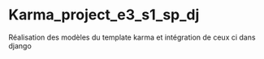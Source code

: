 # Karma_project_e3_s1_sp_dj
 Réalisation des modèles du template karma et intégration de ceux ci dans django
